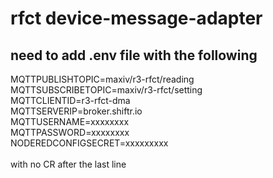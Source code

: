 # rfct device-message-adapter
## need to add .env file with the following
MQTTPUBLISHTOPIC=maxiv\/r3-rfct\/reading<br/>
MQTTSUBSCRIBETOPIC=maxiv\/r3-rfct\/setting<br/>
MQTTCLIENTID=r3-rfct-dma<br/>
MQTTSERVERIP=broker.shiftr.io<br/>
MQTTUSERNAME=xxxxxxxx<br/>
MQTTPASSWORD=xxxxxxxx<br/>
NODEREDCONFIGSECRET=xxxxxxxxx<br/>
<br/>
with no CR after the last line

